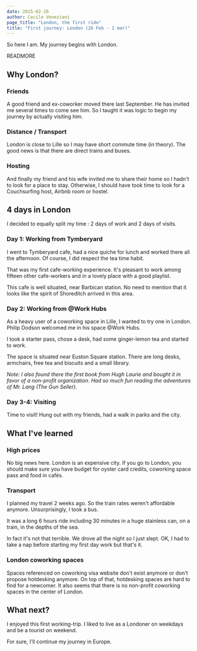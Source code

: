 ```yaml
---
date: 2015-02-26
author: Cecile Veneziani
page_title: "London, the first ride"
title: "First journey: London (26 Feb - 1 mar)"
---
```


So here I am. My journey begins with London.

READMORE

## Why London?

### Friends

A good friend and ex-coworker moved there last September. He has invited me several times to come see him. So I taught it was logic to begin my journey by actually visiting him.

### Distance / Transport

London is close to Lille so I may have short commute time (in theory). The good news is that there are direct trains and buses.

### Hosting

And finally my friend and his wife invited me to share their home so I hadn't to look for a place to stay. Otherwise, I should have took time to look for a Couchsurfing host, Airbnb room or hostel.

## 4 days in London

I decided to equally split my time : 2 days of work and 2 days of visits.

### Day 1: Working from Tymberyard

I went to Tymberyard cafe, had a nice quiche for lunch and worked there all the afternoon. Of course, I did respect the tea time habit.

That was my first cafe-working experience. It's pleasant to work among fifteen other cafe-workers and in a lovely place with a good playlist.

This cafe is well situated, near Barbican station. No need to mention that it looks like the spirit of Shoreditch arrived in this area.

### Day 2: Working from @Work Hubs

As a heavy user of a coworking space in Lille, I wanted to try one in London. Philip Dodson welcomed me in his space @Work Hubs.

I took a starter pass, chose a desk, had some ginger-lemon tea and started to work.

The space is situated near Euston Square station. There are long desks, armchairs, free tea and biscuits and a small library.

*Note: I also found there the first book from Hugh Laurie and bought it in favor of a non-profit organization. Had so much fun reading the adventures of Mr. Lang (The Gun Seller).*

### Day 3-4: Visiting

Time to visit! Hung out with my friends, had a walk in parks and the city.

## What I've learned

### High prices

No big news here. London is an expensive city. If you go to London, you should make sure you have budget for oyster card credits, coworking space pass and food in cafés.

### Transport

I planned my travel 2 weeks ago. So the train rates weren't affordable anymore. Unsurprisingly, I took a bus.

It was a long 6 hours ride including 30 minutes in a huge stainless can, on a train, in the depths of the sea.

In fact it's not that terrible. We drove all the night so I just slept. OK, I had to take a nap before starting my first day work but that's it.

### London coworking spaces

Spaces referenced on coworking visa website don't exist anymore or don't propose hotdesking anymore. On top of that, hotdesking spaces are hard to find for a newcomer. It also seems that there is no non-profit coworking spaces in the center of London.

## What next?

I enjoyed this first working-trip. I liked to live as a Londoner on weekdays and be a tourist on weekend.

For sure, I'll continue my journey in Europe.
